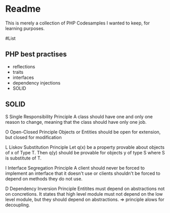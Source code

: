 # Readme

This is merely a collection of PHP Codesamples I wanted to keep, for learning purposes.


#List

## PHP best practises

* reflections
* traits
* interfaces
* dependency injections
* SOLID



## SOLID

S   Single Responsibility Principle
    A class should have one and only one reason to change, meaning that the class should have only
    one job.

O   Open-Closed Principle
    Objects or Entities should be open for extension, but closed for modification

L   Liskov Substitution Principle
    Let q(x) be a property provable about objects of x of Type T. Then q(y) should be provable for
    objects y of type S where S is substitute of T.

I   Interface Segregation Principle
    A client should never be forced to implement an interface that it doesn't use or clients
    shouldn't be forced to depend on methods they do not use.

D   Dependency Inversion Principle
    Entitites must depend on abstractions not on concretions. It states that high level module must
    not depend on the low level module, but they should depend on abstractions.
    => principle alows for decoupling.
